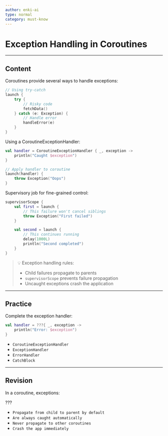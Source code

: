 ```yaml
---
author: enki-ai
type: normal
category: must-know
---
```


# Exception Handling in Coroutines

---
## Content

Coroutines provide several ways to handle exceptions:

```kotlin
// Using try-catch
launch {
    try {
        // Risky code
        fetchData()
    } catch (e: Exception) {
        // Handle error
        handleError(e)
    }
}
```

Using a CoroutineExceptionHandler:

```kotlin
val handler = CoroutineExceptionHandler { _, exception ->
    println("Caught $exception")
}

// Apply handler to coroutine
launch(handler) {
    throw Exception("Oops")
}
```

Supervisory job for fine-grained control:

```kotlin
supervisorScope {
    val first = launch {
        // This failure won't cancel siblings
        throw Exception("First failed")
    }

    val second = launch {
        // This continues running
        delay(1000L)
        println("Second completed")
    }
}
```

> 💡 Exception handling rules:
> - Child failures propagate to parents
> - `supervisorScope` prevents failure propagation
> - Uncaught exceptions crash the application
---

## Practice

Complete the exception handler:

```kotlin
val handler = ???{ _, exception ->
    println("Error: $exception")
}
```

- `CoroutineExceptionHandler`
- `ExceptionHandler`
- `ErrorHandler`
- `CatchBlock`

---

## Revision

In a coroutine, exceptions:

???

- `Propagate from child to parent by default`
- `Are always caught automatically`
- `Never propagate to other coroutines`
- `Crash the app immediately`
